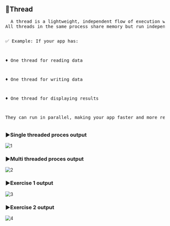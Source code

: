 <h2>🍁Thread</h2>
<pre>
  A thread is a lightweight, independent flow of execution within a process.
All threads in the same process share memory but run independently.

✅ Example:
If your app has:

♦ One thread for reading data

♦ One thread for writing data

♦ One thread for displaying results

They can run in parallel, making your app faster and more responsive.
</pre>

<h3>▶️Single threaded proces output</h3>

![1](https://github.com/user-attachments/assets/efdb1991-1066-4b4a-8868-ca18d85d0473)

<h3>▶️Multi threaded proces output</h3>

![2](https://github.com/user-attachments/assets/ee59cb51-8390-4227-86d4-1f408980ac64)

<h3>▶️Exercise 1 output</h3>

![3](https://github.com/user-attachments/assets/daf47eb7-744c-4ed4-8094-acc96f46a72b)


<h3>▶️Exercise 2 output</h3>

![4](https://github.com/user-attachments/assets/3616aa63-979c-46d0-8900-8a268143fec7)

